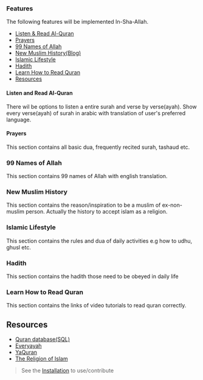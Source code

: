 ### Features

The following features will be implemented In-Sha-Allah.

- [Listen & Read Al-Quran](#listen-and-read-al-quran)
- [Prayers](#prayers)
- [99 Names of Allah](#99-names-of-allah)
- [New Muslim History(Blog)](#new-muslim-history)
- [Islamic Lifestyle](#islamic-lifestyle)
- [Hadith](#hadith)
- [Learn How to Read Quran](#learn-how-to-read-quran)
- [Resources](#resources)

#### Listen and Read Al-Quran
There wil be options to listen a entire surah and verse by verse(ayah). Show every verse(ayah) of surah in arabic with translation of user's preferred language.
#### Prayers
This section contains all basic dua, frequently recited surah, tashaud etc.

### 99 Names of Allah
This section contains 99 names of Allah with english translation.

### New Muslim History 
This section contains the reason/inspiration to be a muslim of ex-non-muslim person. Actually the history to accept islam as a religion.

### Islamic Lifestyle
This section contains the rules and dua of daily activities e.g how to udhu, ghusl etc.

### Hadith
This section contains the hadith those need to be obeyed in daily life

### Learn How to Read Quran
This section contains the links of video tutorials to read quran correctly.


## Resources
- [Quran database(SQL)](https://drive.google.com/open?id=0ByMz_dA4k2nkay00U3kzUzhhT0U)
- [Everyayah](http://everyayah.com)
- [YaQuran](http://www.yaquran.com/index.html)
- [The Religion of Islam](https://www.islamreligion.com/)

> See the [Installation](./README.md) to use/contribute